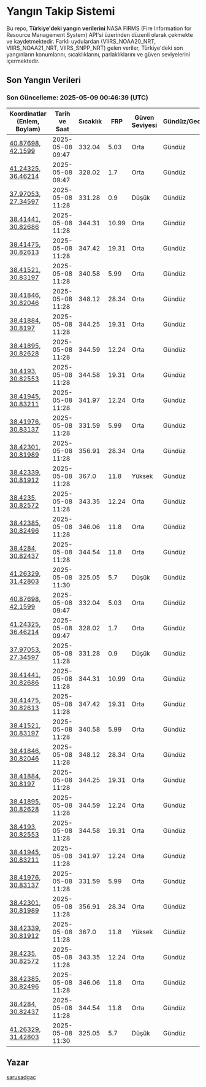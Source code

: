 # Yangın Takip Sistemi

Bu repo, **Türkiye'deki yangın verilerini** NASA FIRMS (Fire Information for Resource Management System) API'si üzerinden düzenli olarak çekmekte ve kaydetmektedir. Farklı uydulardan (VIIRS_NOAA20_NRT, VIIRS_NOAA21_NRT, VIIRS_SNPP_NRT) gelen veriler, Türkiye'deki son yangınların konumlarını, sıcaklıklarını, parlaklıklarını ve güven seviyelerini içermektedir.

## Son Yangın Verileri
### Son Güncelleme: 2025-05-09 00:46:39 (UTC)

| Koordinatlar (Enlem, Boylam) | Tarih ve Saat | Sıcaklık | FRP | Güven Seviyesi | Gündüz/Gece |
|-----------------------------|----------------|----------|-----|----------------|-------------|
| [40.87698, 42.1599](https://www.google.com/maps?q=40.87698,42.1599) | 2025-05-08 09:47 | 332.04 | 5.03 | Orta | Gündüz |
| [41.24325, 36.46214](https://www.google.com/maps?q=41.24325,36.46214) | 2025-05-08 09:47 | 328.02 | 1.7 | Orta | Gündüz |
| [37.97053, 27.34597](https://www.google.com/maps?q=37.97053,27.34597) | 2025-05-08 11:28 | 331.28 | 0.9 | Düşük | Gündüz |
| [38.41441, 30.82686](https://www.google.com/maps?q=38.41441,30.82686) | 2025-05-08 11:28 | 344.31 | 10.99 | Orta | Gündüz |
| [38.41475, 30.82613](https://www.google.com/maps?q=38.41475,30.82613) | 2025-05-08 11:28 | 347.42 | 19.31 | Orta | Gündüz |
| [38.41521, 30.83197](https://www.google.com/maps?q=38.41521,30.83197) | 2025-05-08 11:28 | 340.58 | 5.99 | Orta | Gündüz |
| [38.41846, 30.82046](https://www.google.com/maps?q=38.41846,30.82046) | 2025-05-08 11:28 | 348.12 | 28.34 | Orta | Gündüz |
| [38.41884, 30.8197](https://www.google.com/maps?q=38.41884,30.8197) | 2025-05-08 11:28 | 344.25 | 19.31 | Orta | Gündüz |
| [38.41895, 30.82628](https://www.google.com/maps?q=38.41895,30.82628) | 2025-05-08 11:28 | 344.59 | 12.24 | Orta | Gündüz |
| [38.4193, 30.82553](https://www.google.com/maps?q=38.4193,30.82553) | 2025-05-08 11:28 | 344.58 | 19.31 | Orta | Gündüz |
| [38.41945, 30.83211](https://www.google.com/maps?q=38.41945,30.83211) | 2025-05-08 11:28 | 341.97 | 12.24 | Orta | Gündüz |
| [38.41976, 30.83137](https://www.google.com/maps?q=38.41976,30.83137) | 2025-05-08 11:28 | 331.59 | 5.99 | Orta | Gündüz |
| [38.42301, 30.81989](https://www.google.com/maps?q=38.42301,30.81989) | 2025-05-08 11:28 | 356.91 | 28.34 | Orta | Gündüz |
| [38.42339, 30.81912](https://www.google.com/maps?q=38.42339,30.81912) | 2025-05-08 11:28 | 367.0 | 11.8 | Yüksek | Gündüz |
| [38.4235, 30.82572](https://www.google.com/maps?q=38.4235,30.82572) | 2025-05-08 11:28 | 343.35 | 12.24 | Orta | Gündüz |
| [38.42385, 30.82496](https://www.google.com/maps?q=38.42385,30.82496) | 2025-05-08 11:28 | 346.06 | 11.8 | Orta | Gündüz |
| [38.4284, 30.82437](https://www.google.com/maps?q=38.4284,30.82437) | 2025-05-08 11:28 | 344.54 | 11.8 | Orta | Gündüz |
| [41.26329, 31.42803](https://www.google.com/maps?q=41.26329,31.42803) | 2025-05-08 11:30 | 325.05 | 5.7 | Düşük | Gündüz |
| [40.87698, 42.1599](https://www.google.com/maps?q=40.87698,42.1599) | 2025-05-08 09:47 | 332.04 | 5.03 | Orta | Gündüz |
| [41.24325, 36.46214](https://www.google.com/maps?q=41.24325,36.46214) | 2025-05-08 09:47 | 328.02 | 1.7 | Orta | Gündüz |
| [37.97053, 27.34597](https://www.google.com/maps?q=37.97053,27.34597) | 2025-05-08 11:28 | 331.28 | 0.9 | Düşük | Gündüz |
| [38.41441, 30.82686](https://www.google.com/maps?q=38.41441,30.82686) | 2025-05-08 11:28 | 344.31 | 10.99 | Orta | Gündüz |
| [38.41475, 30.82613](https://www.google.com/maps?q=38.41475,30.82613) | 2025-05-08 11:28 | 347.42 | 19.31 | Orta | Gündüz |
| [38.41521, 30.83197](https://www.google.com/maps?q=38.41521,30.83197) | 2025-05-08 11:28 | 340.58 | 5.99 | Orta | Gündüz |
| [38.41846, 30.82046](https://www.google.com/maps?q=38.41846,30.82046) | 2025-05-08 11:28 | 348.12 | 28.34 | Orta | Gündüz |
| [38.41884, 30.8197](https://www.google.com/maps?q=38.41884,30.8197) | 2025-05-08 11:28 | 344.25 | 19.31 | Orta | Gündüz |
| [38.41895, 30.82628](https://www.google.com/maps?q=38.41895,30.82628) | 2025-05-08 11:28 | 344.59 | 12.24 | Orta | Gündüz |
| [38.4193, 30.82553](https://www.google.com/maps?q=38.4193,30.82553) | 2025-05-08 11:28 | 344.58 | 19.31 | Orta | Gündüz |
| [38.41945, 30.83211](https://www.google.com/maps?q=38.41945,30.83211) | 2025-05-08 11:28 | 341.97 | 12.24 | Orta | Gündüz |
| [38.41976, 30.83137](https://www.google.com/maps?q=38.41976,30.83137) | 2025-05-08 11:28 | 331.59 | 5.99 | Orta | Gündüz |
| [38.42301, 30.81989](https://www.google.com/maps?q=38.42301,30.81989) | 2025-05-08 11:28 | 356.91 | 28.34 | Orta | Gündüz |
| [38.42339, 30.81912](https://www.google.com/maps?q=38.42339,30.81912) | 2025-05-08 11:28 | 367.0 | 11.8 | Yüksek | Gündüz |
| [38.4235, 30.82572](https://www.google.com/maps?q=38.4235,30.82572) | 2025-05-08 11:28 | 343.35 | 12.24 | Orta | Gündüz |
| [38.42385, 30.82496](https://www.google.com/maps?q=38.42385,30.82496) | 2025-05-08 11:28 | 346.06 | 11.8 | Orta | Gündüz |
| [38.4284, 30.82437](https://www.google.com/maps?q=38.4284,30.82437) | 2025-05-08 11:28 | 344.54 | 11.8 | Orta | Gündüz |
| [41.26329, 31.42803](https://www.google.com/maps?q=41.26329,31.42803) | 2025-05-08 11:30 | 325.05 | 5.7 | Düşük | Gündüz |

## Yazar

[sarusadgac](https://x.com/sarusadgac)

